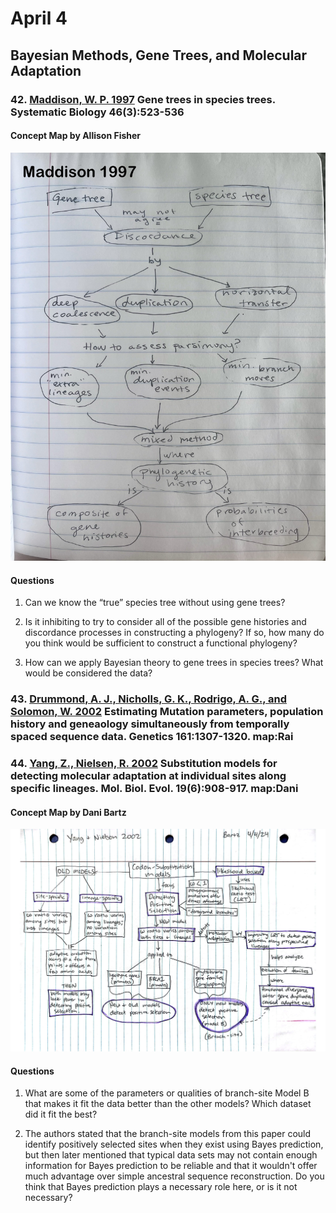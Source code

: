 # April 4

## Bayesian Methods, Gene Trees, and Molecular Adaptation  


### 42. [Maddison, W. P. 1997](https://drive.google.com/drive/u/0/folders/1ocqMPD5gX9xi4VQy_5OtU5wSyg-X8ftM) Gene trees in species trees. Systematic Biology 46(3):523-536  

#### Concept Map by Allison Fisher   

<img width="700" src="Maddison1997_conceptmap_af.jpg" >

#### Questions

1. Can we know the “true” species tree without using gene trees?

2. Is it inhibiting to try to consider all of the possible gene histories and discordance processes in constructing a phylogeny? If so, how many do you think would be sufficient to construct a functional phylogeny?

3. How can we apply Bayesian theory to gene trees in species trees? What would be considered the data?

### 43. [Drummond, A. J., Nicholls, G. K., Rodrigo, A. G., and Solomon, W. 2002](https://drive.google.com/drive/u/0/folders/1ocqMPD5gX9xi4VQy_5OtU5wSyg-X8ftM) Estimating Mutation parameters, population history and geneaology simultaneously from temporally spaced sequence data. Genetics 161:1307-1320.  **map:Rai**  



### 44. [Yang, Z., Nielsen, R. 2002](https://drive.google.com/drive/u/0/folders/1ocqMPD5gX9xi4VQy_5OtU5wSyg-X8ftM) Substitution models for detecting molecular adaptation at individual sites along specific lineages. Mol. Biol. Evol. 19(6):908-917.   **map:Dani**  

#### Concept Map by Dani Bartz   

<img width="700" src="Yang2002_conceptmap_db.png" >

#### Questions 

1. What are some of the parameters or qualities of branch-site Model B that makes it fit the data better than the other models? Which dataset did it fit the best?

2. The authors stated that the branch-site models from this paper could identify positively selected sites when they exist using Bayes prediction, but then later mentioned that typical data sets may not contain enough information for Bayes prediction to be reliable and that it wouldn't offer much advantage over simple ancestral sequence reconstruction. Do you think that Bayes prediction plays a necessary role here, or is it not necessary?

